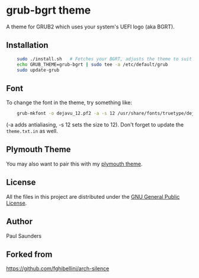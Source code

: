 
# grub-bgrt theme

A theme for GRUB2 which uses your system's UEFI logo (aka BGRT).

## Installation

```sh
    sudo ./install.sh	# Fetches your BGRT, adjusts the theme to suit and installs it.
    echo GRUB_THEME=grub-bgrt | sudo tee -a /etc/default/grub
    sudo update-grub
```

## Font

To change the font in the theme, try something like:

```sh
	grub-mkfont -o dejavu_12.pf2 -a -s 12 /usr/share/fonts/truetype/dejavu/DejaVuSans.ttf
```

(-a adds antialiasing, -s 12 sets the size to 12). Don't forget to update the `theme.txt.in` as well.

## Plymouth Theme

You may also want to pair this with my [plymouth theme](https://github.com/darac/plymouth-bgrt).

## License

All the files in this project are distributed under the [GNU General Public License](./LICENSE).

## Author

Paul Saunders

## Forked from

https://github.com/fghibellini/arch-silence
